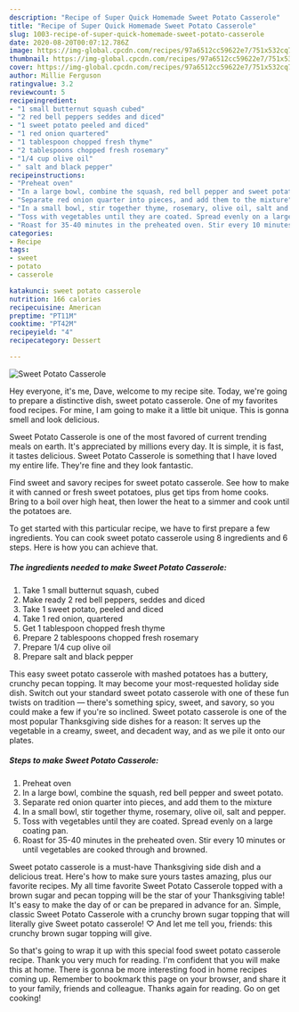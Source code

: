 ```yaml
---
description: "Recipe of Super Quick Homemade Sweet Potato Casserole"
title: "Recipe of Super Quick Homemade Sweet Potato Casserole"
slug: 1003-recipe-of-super-quick-homemade-sweet-potato-casserole
date: 2020-08-20T00:07:12.786Z
image: https://img-global.cpcdn.com/recipes/97a6512cc59622e7/751x532cq70/sweet-potato-casserole-recipe-main-photo.jpg
thumbnail: https://img-global.cpcdn.com/recipes/97a6512cc59622e7/751x532cq70/sweet-potato-casserole-recipe-main-photo.jpg
cover: https://img-global.cpcdn.com/recipes/97a6512cc59622e7/751x532cq70/sweet-potato-casserole-recipe-main-photo.jpg
author: Millie Ferguson
ratingvalue: 3.2
reviewcount: 5
recipeingredient:
- "1 small butternut squash cubed"
- "2 red bell peppers seddes and diced"
- "1 sweet potato peeled and diced"
- "1 red onion quartered"
- "1 tablespoon chopped fresh thyme"
- "2 tablespoons chopped fresh rosemary"
- "1/4 cup olive oil"
- " salt and black pepper"
recipeinstructions:
- "Preheat oven"
- "In a large bowl, combine the squash, red bell pepper and sweet potato."
- "Separate red onion quarter into pieces, and add them to the mixture"
- "In a small bowl, stir together thyme, rosemary, olive oil, salt and pepper."
- "Toss with vegetables until they are coated. Spread evenly on a large coating pan."
- "Roast for 35-40 minutes in the preheated oven. Stir every 10 minutes or until vegetables are cooked through and browned."
categories:
- Recipe
tags:
- sweet
- potato
- casserole

katakunci: sweet potato casserole 
nutrition: 166 calories
recipecuisine: American
preptime: "PT11M"
cooktime: "PT42M"
recipeyield: "4"
recipecategory: Dessert

---
```



![Sweet Potato Casserole](https://img-global.cpcdn.com/recipes/97a6512cc59622e7/751x532cq70/sweet-potato-casserole-recipe-main-photo.jpg)

Hey everyone, it's me, Dave, welcome to my recipe site. Today, we're going to prepare a distinctive dish, sweet potato casserole. One of my favorites food recipes. For mine, I am going to make it a little bit unique. This is gonna smell and look delicious.

Sweet Potato Casserole is one of the most favored of current trending meals on earth. It's appreciated by millions every day. It is simple, it is fast, it tastes delicious. Sweet Potato Casserole is something that I have loved my entire life. They're fine and they look fantastic.

Find sweet and savory recipes for sweet potato casserole. See how to make it with canned or fresh sweet potatoes, plus get tips from home cooks. Bring to a boil over high heat, then lower the heat to a simmer and cook until the potatoes are.


To get started with this particular recipe, we have to first prepare a few ingredients. You can cook sweet potato casserole using 8 ingredients and 6 steps. Here is how you can achieve that.

<!--inarticleads1-->

##### The ingredients needed to make Sweet Potato Casserole:

1. Take 1 small butternut squash, cubed
1. Make ready 2 red bell peppers, seddes and diced
1. Take 1 sweet potato, peeled and diced
1. Take 1 red onion, quartered
1. Get 1 tablespoon chopped fresh thyme
1. Prepare 2 tablespoons chopped fresh rosemary
1. Prepare 1/4 cup olive oil
1. Prepare  salt and black pepper


This easy sweet potato casserole with mashed potatoes has a buttery, crunchy pecan topping. It may become your most-requested holiday side dish. Switch out your standard sweet potato casserole with one of these fun twists on tradition — there&#39;s something spicy, sweet, and savory, so you could make a few if you&#39;re so inclined. Sweet potato casserole is one of the most popular Thanksgiving side dishes for a reason: It serves up the vegetable in a creamy, sweet, and decadent way, and as we pile it onto our plates. 

<!--inarticleads2-->

##### Steps to make Sweet Potato Casserole:

1. Preheat oven
1. In a large bowl, combine the squash, red bell pepper and sweet potato.
1. Separate red onion quarter into pieces, and add them to the mixture
1. In a small bowl, stir together thyme, rosemary, olive oil, salt and pepper.
1. Toss with vegetables until they are coated. Spread evenly on a large coating pan.
1. Roast for 35-40 minutes in the preheated oven. Stir every 10 minutes or until vegetables are cooked through and browned.


Sweet potato casserole is a must-have Thanksgiving side dish and a delicious treat. Here&#39;s how to make sure yours tastes amazing, plus our favorite recipes. My all time favorite Sweet Potato Casserole topped with a brown sugar and pecan topping will be the star of your Thanksgiving table! It&#39;s easy to make the day of or can be prepared in advance for an. Simple, classic Sweet Potato Casserole with a crunchy brown sugar topping that will literally give Sweet potato casserole! ♡ And let me tell you, friends: this crunchy brown sugar topping will give. 

So that's going to wrap it up with this special food sweet potato casserole recipe. Thank you very much for reading. I'm confident that you will make this at home. There is gonna be more interesting food in home recipes coming up. Remember to bookmark this page on your browser, and share it to your family, friends and colleague. Thanks again for reading. Go on get cooking!
